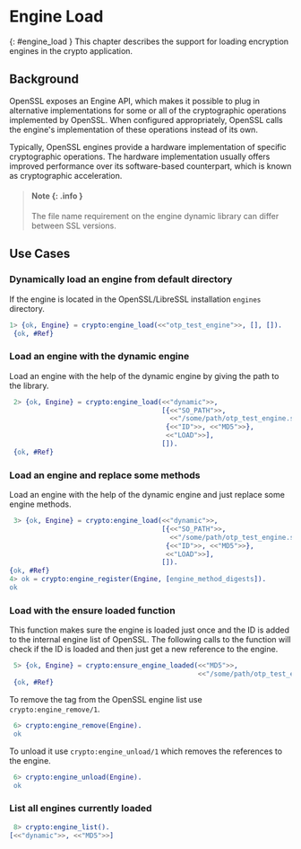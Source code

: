 <!--
%CopyrightBegin%

Copyright Ericsson AB 2023-2024. All Rights Reserved.

Licensed under the Apache License, Version 2.0 (the "License");
you may not use this file except in compliance with the License.
You may obtain a copy of the License at

    http://www.apache.org/licenses/LICENSE-2.0

Unless required by applicable law or agreed to in writing, software
distributed under the License is distributed on an "AS IS" BASIS,
WITHOUT WARRANTIES OR CONDITIONS OF ANY KIND, either express or implied.
See the License for the specific language governing permissions and
limitations under the License.

%CopyrightEnd%
-->
# Engine Load

[](){: #engine_load } This chapter describes the support for loading encryption
engines in the crypto application.

## Background

OpenSSL exposes an Engine API, which makes it possible to plug in alternative
implementations for some or all of the cryptographic operations implemented by
OpenSSL. When configured appropriately, OpenSSL calls the engine's
implementation of these operations instead of its own.

Typically, OpenSSL engines provide a hardware implementation of specific
cryptographic operations. The hardware implementation usually offers improved
performance over its software-based counterpart, which is known as cryptographic
acceleration.

> #### Note {: .info }
>
> The file name requirement on the engine dynamic library can differ between SSL
> versions.

## Use Cases

### Dynamically load an engine from default directory

If the engine is located in the OpenSSL/LibreSSL installation `engines`
directory.

```erlang
1> {ok, Engine} = crypto:engine_load(<<"otp_test_engine">>, [], []).
 {ok, #Ref}
```

### Load an engine with the dynamic engine

Load an engine with the help of the dynamic engine by giving the path to the
library.

```erlang
 2> {ok, Engine} = crypto:engine_load(<<"dynamic">>,
                                      [{<<"SO_PATH">>,
                                        <<"/some/path/otp_test_engine.so">>},
                                       {<<"ID">>, <<"MD5">>},
                                       <<"LOAD">>],
                                      []).
 {ok, #Ref}
```

### Load an engine and replace some methods

Load an engine with the help of the dynamic engine and just replace some engine
methods.

```erlang
 3> {ok, Engine} = crypto:engine_load(<<"dynamic">>,
                                      [{<<"SO_PATH">>,
                                        <<"/some/path/otp_test_engine.so">>},
                                       {<<"ID">>, <<"MD5">>},
                                       <<"LOAD">>],
                                      []).
{ok, #Ref}
4> ok = crypto:engine_register(Engine, [engine_method_digests]).
ok
```

### Load with the ensure loaded function

This function makes sure the engine is loaded just once and the ID is added to
the internal engine list of OpenSSL. The following calls to the function will
check if the ID is loaded and then just get a new reference to the engine.

```erlang
 5> {ok, Engine} = crypto:ensure_engine_loaded(<<"MD5">>,
                                               <<"/some/path/otp_test_engine.so">>).
 {ok, #Ref}
```

To remove the tag from the OpenSSL engine list use `crypto:engine_remove/1`.

```erlang
 6> crypto:engine_remove(Engine).
 ok
```

To unload it use `crypto:engine_unload/1` which removes the references to the
engine.

```erlang
 6> crypto:engine_unload(Engine).
 ok
```

### List all engines currently loaded

```erlang
 8> crypto:engine_list().
[<<"dynamic">>, <<"MD5">>]
```
